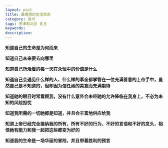 ```yaml
---
layout: post
title: 最理想的生活状态
category: 读书
tags: 天津和北京 复旦
keywords: 
description: 
---
```



**知道自己的生命是为何而来**

**知道自己未来要去向哪里**

**知道自己所活着的每一天在永恒中的价值是什么**

**知道自己会遇见什么样的人、什么样的事全都掌管在一位充满善意的上帝手中，虽然自己是不知道的，但却因为信任祂的美意而充满期待**

**知道祂的眼目时常看顾我，没有什么意外会未经祂的允许降临在我身上，不必为未知的风险担忧**

**知道我所需的一切祂都是知道，并且会丰富地供应给我**

**知道上帝已经完全接纳我的所有，所有不好的行为、不好的言语和不好的念头，相信祂有能力和我一起把这些都变为好的**

**知道我的生命是一场华丽的冒险，并且带着胜利的预言**